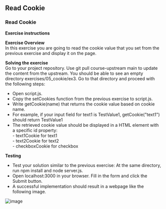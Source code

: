 ## Read Cookie

### Read Cookie

**Exercise instructions**

**Exercise Overview**  
In this exercise you are going to read the cookie value that you set from the previous exercise and display it on the page.

**Solving the exercise**  
Go to your project repository. Use git pull course-upstream main to update the content from the upstream. You should be able to see an empty directory exercises/05_cookie/ex3. Go to that directory and proceed with the following steps:

  - Open script.js.
  - Copy the setCookies function from the previous exercise to script.js.
  - Write getCookie(name) that returns the cookie value based on cookie name.
  - For example, if your input field for text1 is TestValue1, getCookie("text1") should return TestValue1
  - The retrieved cookie value should be displayed in a HTML element with a specific id property:  
          - text1Cookie for text1  
          - text2Cookie for text2  
          - checkboxCookie for checkbox

**Testing**  
  - Test your solution similar to the previous exercise: At the same directory, run npm install and node server.js.
  - Open localhost:3000 in your browser. Fill in the form and click the Submit button.
  - A successful implementation should result in a webpage like the following image.

![image](https://github.com/user-attachments/assets/267f9f11-8b21-4639-a255-8e10c0f44cf6)
